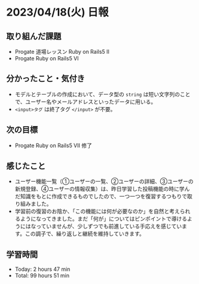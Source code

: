 # 2023/04/18(火) 日報
## 取り組んだ課題
- Progate 道場レッスン Ruby on Rails5 Ⅱ
- Progate Ruby on Rails5 Ⅵ

## 分かったこと・気付き
- モデルとテーブルの作成において、データ型の `string` は短い文字列のことで、ユーザー名やメールアドレスといったデータに用いる。
- `<input>タグ` は終了タグ `</input>` が不要。

## 次の目標
- Progate Ruby on Rails5 Ⅶ 修了

## 感じたこと
- ユーザー機能一覧（①ユーザーの一覧、②ユーザーの詳細、③ユーザーの新規登録、④ユーザーの情報収集）は、昨日学習した投稿機能の時に学んだ知識をもとに作成できるものでしたので、一つ一つを復習するつもりで取り組みました。
- 学習前の復習のお陰か、「この機能には何が必要なのか」を自然と考えられるようになってきました。まだ「何が」についてはピンポイントで導けるようにはなっていませんが、少しずつでも前進している手応えを感じています。この調子で、繰り返しと継続を維持していきます。

## 学習時間
- Today:  2 hours 47 min
- Total: 99 hours 51 min
